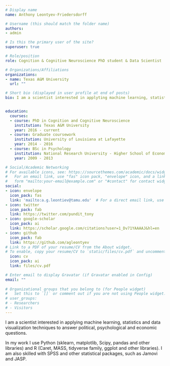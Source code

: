 ```yaml
---
# Display name
name: Anthony Leontyev-Friedersdorff

# Username (this should match the folder name)
authors:
- admin

# Is this the primary user of the site?
superuser: true

# Role/position
role: Cognition & Cognitive Neuroscience PhD student & Data Scientist

# Organizations/Affiliations
organizations:
- name: Texas A&M University
  url: ""

# Short bio (displayed in user profile at end of posts)
bio: I am a scientist interested in applyting machine learning, statistics and data visualization techniques to answer political, psychological and economic questions. 


education:
  courses:
  - course: PhD in Cognition and Cognitive Neuroscience
    institution: Texas A&M University
    year: 2016 - current
  - course: Graduate coursework
    institution: University of Louisiana at Lafayette
    year: 2014 - 2016
  - course: BSc in Psychology
    institution: National Research University - Higher School of Economics
    year: 2009 - 2013

# Social/Academic Networking
# For available icons, see: https://sourcethemes.com/academic/docs/widgets/#icons
#   For an email link, use "fas" icon pack, "envelope" icon, and a link in the
#   form "mailto:your-email@example.com" or "#contact" for contact widget.
social:
- icon: envelope
  icon_pack: fas
  link: 'mailto:a.g.leontiev@tamu.edu'  # For a direct email link, use "mailto:a.g.leontyev@tamu.edu".
- icon: twitter
  icon_pack: fab
  link: https://twitter.com/pundit_tony
- icon: google-scholar
  icon_pack: ai
  link: https://scholar.google.com/citations?user=1_Dv71YAAAAJ&hl=en
- icon: github
  icon_pack: fab
  link: https://github.com/agleontyev
# Link to a PDF of your resume/CV from the About widget.
# To enable, copy your resume/CV to `static/files/cv.pdf` and uncomment the lines below.  
  icon: cv
  icon_pack: ai
  link: files/cv.pdf

# Enter email to display Gravatar (if Gravatar enabled in Config)
email: ""
  
# Organizational groups that you belong to (for People widget)
#   Set this to `[]` or comment out if you are not using People widget.  
# user_groups:
# - Researchers
# - Visitors
---
```


I am a scientist interested in applying machine learning, statistics and data visualization techniques to answer political, psychological and economic questions. 

In my work I use Python (sklearn, matplotlib, Scipy, pandas and other libraries) and R (Caret, MASS, tidyverse family, ggplot and other libraries). I am also skilled with SPSS and other statistical packages, such as Jamovi and JASP.
